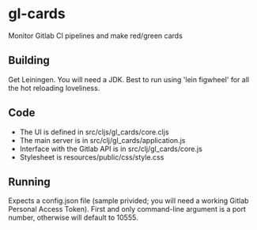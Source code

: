 # gl-cards
Monitor Gitlab CI pipelines and make red/green cards

## Building

Get Leiningen. You will need a JDK. Best to run using 'lein figwheel' for all
the hot reloading loveliness.

## Code

* The UI is defined in src/cljs/gl_cards/core.cljs
* The main server is in src/clj/gl_cards/application.js
* Interface with the Gitlab API is in src/clj/gl_cards/core.js
* Stylesheet is resources/public/css/style.css

## Running

Expects a config.json file (sample privided; you will need a working Gitlab Personal Access Token). First and only command-line argument is a port number, otherwise will default to 10555.
